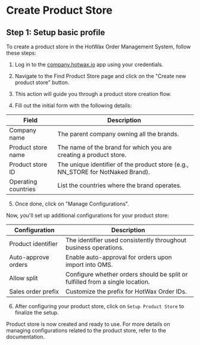 # Create Product Store

## Step 1: Setup basic profile

To create a product store in the HotWax Order Management System, follow these steps:

1. Log in to the [company.hotwax.io](https://company.hotwax.io) app using your credentials.

2. Navigate to the Find Product Store page and click on the "Create new product store" button.

3. This action will guide you through a product store creation flow.

4. Fill out the initial form with the following details:

| Field                | Description                                                    |
|----------------------|----------------------------------------------------------------|
| Company name         | The parent company owning all the brands.                      |
| Product store name   | The name of the brand for which you are creating a product store. |
| Product store ID     | The unique identifier of the product store (e.g., NN_STORE for NotNaked Brand). |
| Operating countries  | List the countries where the brand operates.                   |

5. Once done, click on "Manage Configurations".

Now, you'll set up additional configurations for your product store:

| Configuration         | Description                                                     |
|-----------------------|-----------------------------------------------------------------|
| Product identifier    | The identifier used consistently throughout business operations. |
| Auto-approve orders   | Enable auto-approval for orders upon import into OMS.           |
| Allow split           | Configure whether orders should be split or fulfilled from a single location. |
| Sales order prefix    | Customize the prefix for HotWax Order IDs.                      |

6. After configuring your product store, click on `Setup Product Store` to finalize the setup.

Product store is now created and ready to use. For more details on managing configurations related to the product store, refer to the documentation.